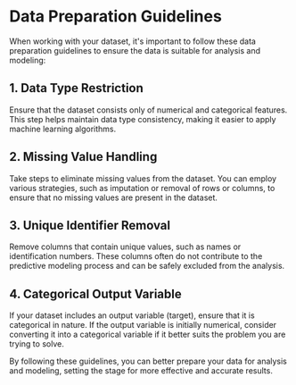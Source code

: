# Data Preparation Guidelines

When working with your dataset, it's important to follow these data preparation guidelines to ensure the data is suitable for analysis and modeling:

## 1. Data Type Restriction
Ensure that the dataset consists only of numerical and categorical features. This step helps maintain data type consistency, making it easier to apply machine learning algorithms.

## 2. Missing Value Handling
Take steps to eliminate missing values from the dataset. You can employ various strategies, such as imputation or removal of rows or columns, to ensure that no missing values are present in the dataset.

## 3. Unique Identifier Removal
Remove columns that contain unique values, such as names or identification numbers. These columns often do not contribute to the predictive modeling process and can be safely excluded from the analysis.

## 4. Categorical Output Variable
If your dataset includes an output variable (target), ensure that it is categorical in nature. If the output variable is initially numerical, consider converting it into a categorical variable if it better suits the problem you are trying to solve.

By following these guidelines, you can better prepare your data for analysis and modeling, setting the stage for more effective and accurate results.
